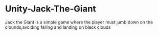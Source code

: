 # Unity-Jack-The-Giant
Jack the Giant is a simple game where the player must jumb down on the clounds,avoiding falling and landing on black clouds
